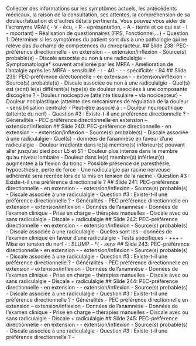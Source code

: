Collecter des informations sur les symptômes actuels, les antécédents médicaux, la raison de la consultation, ses attentes, la compréhension de sa douleur/situation et d'autres détails pertinents. Vous pouvez vous aider de l’acronyme VRAI ( - V - écu, - R - eprésentation, - A - ttente et ce qui est - I - mportant) - Réalisation de questionnaires (FPS, Fonctionnel,...) - Question 1: Déterminer si les symptômes du patient sont dus à une pathologie qui ne relève pas du champ de compétences du chiropracteur. ## Slide 238: PEC-préférence directionnelle - en extension - - extension/inflexion - Source(s) probable(s) - Discale associée ou non à une radiculalgie - Symptomatologie* souvent améliorée par les MRFA - Amélioration de l’antalgie après les MRFA - sensibilité - : - 40 - - - spécificité: - 94 ## Slide 239: PEC-préférence directionnelle - en extension - - extension/inflexion - Source(s) probable(s) - Discale associée ou non à une radiculalgie - Quel(s) est (sont) le(s) différent(s) type(s) de douleur associées à une composante discogène ? - Douleur nociceptive (atteinte tissulaire – via nocicepteur) - Douleur nociplastique (atteinte des mécanismes de régulation de la douleur - sensibilisation centrale) - Peut-être associé à : - Douleur neuropathique (atteinte du nerf) - Question #3 : Existe-t-il une préférence directionnelle ? - Généralités - PEC préférence directionnelle en extension – extension/inflexion ## Slide 240: PEC-préférence directionnelle - en extension - - extension/inflexion - Source(s) probable(s) - Discale associée à une radiculalgie - Quel(s) - données de l’anamnèse en faveur d’une radiculalgie - Douleur irradiante dans le(s) membre(s) inférieur(s) pouvant aller jusqu’au pied pour L5 et S1 - Douleur plus intense dans le membre qu’au niveau lombaire - Douleur dans le(s) membre(s) inférieur(s) augmentée à la flexion du tronc - Possible présence de paresthésie, hypoesthésie, perte de force - Une radiculalgie par racine nerveuse adhérente sera recréée lors de la mis en tension de la racine - Question #3 : Existe-t-il une préférence directionnelle ? ## Slide 241: PEC-préférence directionnelle - en extension - - extension/inflexion - Source(s) probable(s) - Discale associée à une radiculalgie - Question #3 : Existe-t-il une préférence directionnelle ? - Généralités - PEC préférence directionnelle en extension – extension/inflexion - Données de l’anamnèse - Données de l’examen clinique - Prise en charge – thérapies manuelles - Discale avec ou sans radiculalgie - Discale + radiculalgie ## Slide 242: PEC-préférence directionnelle - en extension - - extension/inflexion - Source(s) probable(s) - Discale associée à une radiculalgie - Quelles sont les - données de l’examen clinique en faveur d’une radiculalgie - Tests spécifiques - +++ - Mise en tension du nerf - : SLUMP - *( - sens ## Slide 243: PEC-préférence directionnelle - en extension - - extension/inflexion - Source(s) probable(s) - Discale associée à une radiculalgie - Question #3 : Existe-t-il une préférence directionnelle ? - Généralités - PEC préférence directionnelle en extension – extension/inflexion - Données de l’anamnèse - Données de l’examen clinique - Prise en charge – thérapies manuelles - Discale avec ou sans radiculalgie - Discale + radiculalgie ## Slide 244: PEC-préférence directionnelle - en extension - - extension/inflexion - Source(s) probable(s) - Discale associée à une radiculalgie - Question #3 : Existe-t-il une préférence directionnelle ? - Généralités - PEC préférence directionnelle en extension – extension/inflexion - Données de l’anamnèse - Données de l’examen clinique - Prise en charge – thérapies manuelles - Discale avec ou sans radiculalgie - Discale + radiculalgie ## Slide 245: PEC-préférence directionnelle - en extension - - extension/inflexion - Source(s) probable(s) - Discale associée à une radiculalgie - Question #3 : Existe-t-il une préférence directionnelle ? -